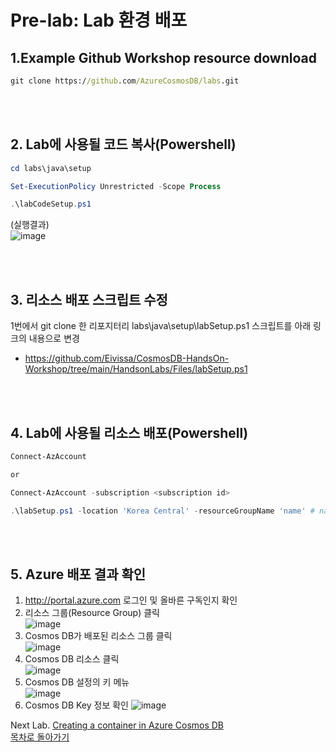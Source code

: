 # Pre-lab: Lab 환경 배포   

<!-- ## 파워쉘 모듈 설치
Azure 파워쉘 모듈이 설치되지 않은 경우 설치 해야 함 
```powershell
Set-ExecutionPolicy -ExecutionPolicy RemoteSigned -Scope CurrentUser

Install-Module -Name Az -Scope CurrentUser -Repository PSGallery -Force
```
Link: https://docs.microsoft.com/en-us/powershell/azure/install-az-ps
-->
## 1.Example Github Workshop resource download   
```cmd
git clone https://github.com/AzureCosmosDB/labs.git
```  
<br></br>
## 2. Lab에 사용될 코드 복사(Powershell)
```powershell
cd labs\java\setup

Set-ExecutionPolicy Unrestricted -Scope Process

.\labCodeSetup.ps1
```
(실행결과)   
![image](https://user-images.githubusercontent.com/44718680/182066913-759cfdc9-4407-4cf9-a47f-b16d5112a40d.png)



<br></br>
## 3. 리소스 배포 스크립트 수정
1번에서 git clone 한 리포지터리 labs\java\setup\labSetup.ps1 스크립트를 아래 링크의 내용으로 변경   
   
- https://github.com/Eivissa/CosmosDB-HandsOn-Workshop/tree/main/HandsonLabs/Files/labSetup.ps1


<br></br>
## 4. Lab에 사용될 리소스 배포(Powershell)
```powershell
Connect-AzAccount

or

Connect-AzAccount -subscription <subscription id>
```
```powershell
.\labSetup.ps1 -location 'Korea Central' -resourceGroupName 'name' # name을 원하는 이름으로 수정하세요
```
<br></br>
## 5. Azure 배포 결과 확인
1. http://portal.azure.com 로그인 및 올바른 구독인지 확인   
2. 리소스 그룹(Resource Group) 클릭    
![image](https://user-images.githubusercontent.com/44718680/182079888-16604b53-8567-4ebd-8d50-2540878cc68a.png)   
3. Cosmos DB가 배포된 리소스 그룹 클릭   
![image](https://user-images.githubusercontent.com/44718680/182079982-cce35025-be62-4dff-807d-05c320b886d3.png)   
4. Cosmos DB 리소스 클릭   
![image](https://user-images.githubusercontent.com/44718680/182080100-05b2c10b-b593-45dc-9a0e-8cb56a5b22d0.png)   
5. Cosmos DB 설정의 키 메뉴     
![image](https://user-images.githubusercontent.com/44718680/182080253-284c303e-a2ca-4ea8-b754-cb4fc76fab8b.png)   
6. Cosmos DB Key 정보 확인
![image](https://user-images.githubusercontent.com/44718680/182080319-8bda1aef-1a1e-4c10-bec6-e83a1327ab1b.png)
 
Next Lab. [Creating a container in Azure Cosmos DB](https://github.com/Eivissa/CosmosDB-HandsOn-Workshop/blob/main/HandsonLabs/Lab01.md#creating-a-container-in-azure-cosmos-db)   
[목차로 돌아가기](https://github.com/Eivissa/CosmosDB-HandsOn-Workshop#8-java-lab-guides)
